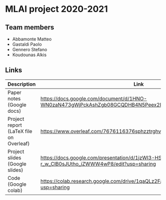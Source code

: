 # MLAI project 2020-2021

## Team members

- Abbamonte Matteo
- Gastaldi Paolo
- Gennero Stefano
- Koudounas Alkis 

## Links

| Description | Link |
| ----------- | ---- |
| Paper notes (Google docs) | https://docs.google.com/document/d/1HNO-WN0zaN473gWjPckAshZgb08GCQDHB4N5Peex2IM/edit |
| Project report (LaTeX file on Overleaf) | https://www.overleaf.com/7676116376sphzztrghvxz |
| Project slides (Google slides) | https://docs.google.com/presentation/d/1jzWI3-HSyIohnLq--r-r_w_ClB0sJUtho_iZWWW4wP8/edit?usp=sharing |
| Code (Google colab) | https://colab.research.google.com/drive/1qaQLz2Famy1c0bGlN8u4IX6DTgr_JgOY?usp=sharing |